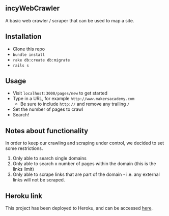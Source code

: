 incyWebCrawler
---
A basic web crawler / scraper that can be used to map a site.

Installation
---
- Clone this repo
- ```bundle install```
- ```rake db:create db:migrate```
- ```rails s```

Usage
---
- Visit ```localhost:3000/pages/new``` to get started
- Type in a URL, for example ```http://www.makersacademy.com```
  - Be sure to include ```http://``` and remove any trailing ```/```
- Set the number of pages to crawl
- Search!

Notes about functionality
---
In order to keep our crawling and scraping under control, we decided to set some restrictions.

1. Only able to search single domains
2. Only able to search x number of pages within the domain (this is the links limit)
3. Only able to scrape links that are part of the domain - i.e. any external links will not be scraped.

Heroku link
---
This project has been deployed to Heroku, and can be accessed [here](https://incy-wincy.herokuapp.com/).
